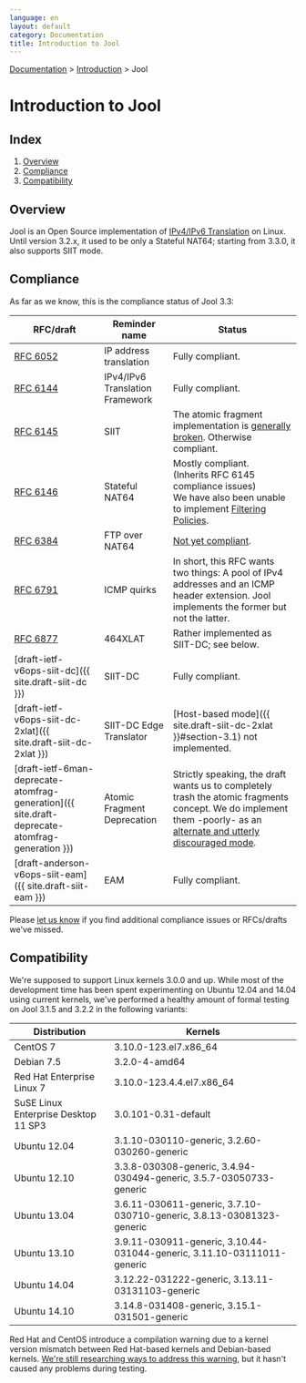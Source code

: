 ```yaml
---
language: en
layout: default
category: Documentation
title: Introduction to Jool
---
```


[Documentation](documentation.html) > [Introduction](documentation.html#introduction) > Jool

# Introduction to Jool

## Index

1. [Overview](#overview)
2. [Compliance](#compliance)
3. [Compatibility](#compatibility)

## Overview

Jool is an Open Source implementation of [IPv4/IPv6 Translation](intro-nat64.html) on Linux. Until version 3.2.x, it used to be only a Stateful NAT64; starting from 3.3.0, it also supports SIIT mode.

## Compliance

As far as we know, this is the compliance status of Jool 3.3:

| RFC/draft | Reminder name | Status |
|-----------|---------|--------|
| [RFC 6052](https://tools.ietf.org/html/rfc6052) | IP address translation | Fully compliant. |
| [RFC 6144](https://tools.ietf.org/html/rfc6144) | IPv4/IPv6 Translation Framework | Fully compliant. |
| [RFC 6145](https://tools.ietf.org/html/rfc6145) | SIIT | The atomic fragment implementation is [generally broken](usr-flags-atomic.html#overview). Otherwise compliant. |
| [RFC 6146](https://tools.ietf.org/html/rfc6146) | Stateful NAT64 | Mostly compliant.<br />(Inherits RFC 6145 compliance issues)<br />We have also been unable to implement [Filtering Policies](https://github.com/NICMx/NAT64/issues/41). |
| [RFC 6384](http://tools.ietf.org/html/rfc6384) | FTP over NAT64 | [Not yet compliant](https://github.com/NICMx/NAT64/issues/114). |
| [RFC 6791](https://tools.ietf.org/html/rfc6791) | ICMP quirks | In short, this RFC wants two things: A pool of IPv4 addresses and an ICMP header extension. Jool implements the former but not the latter. |
| [RFC 6877](http://tools.ietf.org/html/rfc6877) | 464XLAT | Rather implemented as SIIT-DC; see below. |
| [draft-ietf-v6ops-siit-dc]({{ site.draft-siit-dc }}) | SIIT-DC | Fully compliant. |
| [draft-ietf-v6ops-siit-dc-2xlat]({{ site.draft-siit-dc-2xlat }}) | SIIT-DC Edge Translator | [Host-based mode]({{ site.draft-siit-dc-2xlat }}#section-3.1) not implemented. |
| [draft-ietf-6man-deprecate-atomfrag-generation]({{ site.draft-deprecate-atomfrag-generation }}) | Atomic Fragment Deprecation | Strictly speaking, the draft wants us to completely trash the atomic fragments concept. We do implement them -poorly- as an [alternate and utterly discouraged mode](usr-flags-atomic.html#overview). |
| [draft-anderson-v6ops-siit-eam]({{ site.draft-siit-eam }}) | EAM | Fully compliant. |

Please [let us know](https://github.com/NICMx/NAT64/issues) if you find additional compliance issues or RFCs/drafts we've missed.

## Compatibility

We're supposed to support Linux kernels 3.0.0 and up. While most of the development time has been spent experimenting on Ubuntu 12.04 and 14.04 using current kernels, we've performed a healthy amount of formal testing on Jool 3.1.5 and 3.2.2 in the following variants:

| Distribution | Kernels |
| -------------|---------|
| CentOS 7 | 3.10.0-123.el7.x86_64 |
| Debian 7.5 | 3.2.0-4-amd64 |
| Red Hat Enterprise Linux 7 | 3.10.0-123.4.4.el7.x86_64 |
| SuSE Linux Enterprise Desktop 11 SP3 | 3.0.101-0.31-default |
| Ubuntu 12.04 | 3.1.10-030110-generic, 3.2.60-030260-generic |
| Ubuntu 12.10 | 3.3.8-030308-generic, 3.4.94-030494-generic, 3.5.7-03050733-generic |
| Ubuntu 13.04 | 3.6.11-030611-generic, 3.7.10-030710-generic, 3.8.13-03081323-generic |
| Ubuntu 13.10 | 3.9.11-030911-generic, 3.10.44-031044-generic, 3.11.10-03111011-generic |
| Ubuntu 14.04 | 3.12.22-031222-generic, 3.13.11-03131103-generic |
| Ubuntu 14.10 | 3.14.8-031408-generic, 3.15.1-031501-generic |

Red Hat and CentOS introduce a compilation warning due to a kernel version mismatch between Red Hat-based kernels and Debian-based kernels. <a href="https://github.com/NICMx/NAT64/issues/105" target="_blank">We're still researching ways to address this warning</a>, but it hasn't caused any problems during testing.

